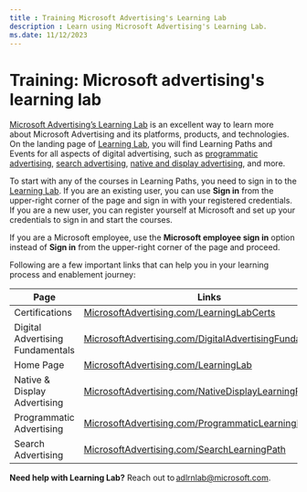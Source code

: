 ```yaml
---
title : Training Microsoft Advertising's Learning Lab
description : Learn using Microsoft Advertising's Learning Lab.
ms.date: 11/12/2023
---
```



# Training: Microsoft advertising's learning lab

[Microsoft Advertising’s Learning Lab](https://learninglab.about.ads.microsoft.com/) is an excellent
way to learn more about Microsoft Advertising and its platforms,
products, and technologies. On the landing page of
[Learning Lab](https://learninglab.about.ads.microsoft.com/), you will find Learning Paths and
Events for all aspects of digital advertising, such as [programmatic advertising](https://learninglab.about.ads.microsoft.com/course-catalog/programmatic-advertising-learning-path/), [search advertising](https://learninglab.about.ads.microsoft.com/course-catalog/search-advertising-learning-path/), [native and display advertising](https://learninglab.about.ads.microsoft.com/course-catalog/native-display-advertising-learning-path/), and
more.

To start with any of the courses in Learning Paths, you need to sign in
to the
[Learning Lab](https://learninglab.about.ads.microsoft.com/). If you are an existing user, you can
use **Sign in** from the upper-right corner of the page and sign in with
your registered credentials. If you are a new user, you can register
yourself at Microsoft and set up your credentials to sign in and start
the courses.

If you are a Microsoft employee, use the **Microsoft employee sign in**
option instead of **Sign in** from the upper-right corner of the page
and proceed.

Following are a few important links that can help you in your learning
process and enablement journey:

| Page | Links |
|---|---|
| Certifications | [MicrosoftAdvertising.com/LearningLabCerts](https://learninglab.about.ads.microsoft.com/training/training-certification/) |
| Digital Advertising Fundamentals | [MicrosoftAdvertising.com/DigitalAdvertisingFundamentals](https://learninglab.about.ads.microsoft.com/course-catalog/digital-advertising-fundamentals-learning-path/) |
| Home Page | [MicrosoftAdvertising.com/LearningLab](https://learninglab.about.ads.microsoft.com/) |
| Native & Display Advertising | [MicrosoftAdvertising.com/NativeDisplayLearningPath](https://learninglab.about.ads.microsoft.com/course-catalog/native-display-advertising-learning-path/) |
| Programmatic Advertising | [MicrosoftAdvertising.com/ProgrammaticLearningPath](https://learninglab.about.ads.microsoft.com/course-catalog/programmatic-advertising-learning-path/) |
| Search Advertising | [MicrosoftAdvertising.com/SearchLearningPath](https://learninglab.about.ads.microsoft.com/course-catalog/search-advertising-learning-path/) |

**Need help with Learning Lab?** Reach out
to adlrnlab@microsoft.com.
